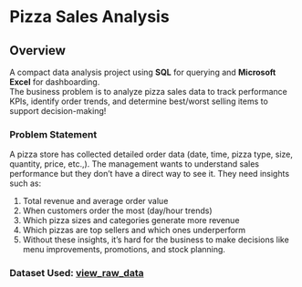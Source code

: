# Pizza Sales Analysis
## Overview
A compact data analysis project using **SQL** for querying and **Microsoft Excel** for dashboarding.  
The business problem is to analyze pizza sales data to track performance KPIs, identify order trends, and determine best/worst selling items to support decision-making!
### Problem Statement
A pizza store has collected detailed order data (date, time, pizza type, size, quantity, price, etc.,).
The management wants to understand sales performance but they don’t have a direct way to see it.
They need insights such as:
1. Total revenue and average order value
2. When customers order the most (day/hour trends)
3. Which pizza sizes and categories generate more revenue
4. Which pizzas are top sellers and which ones underperform
5. Without these insights, it’s hard for the business to make decisions like menu improvements, promotions, and stock planning.
### Dataset Used: <a href="https://github.com/sandhana0910/Pizza-Sales-Analysis/blob/main/pizza_sales.csv"> view_raw_data </a>

